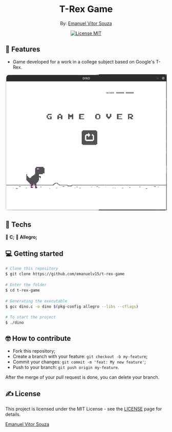 <h1 align="center">
  <br>
  <br>
  T-Rex Game
</h1>

<p align="center">By: <a href="http://github.com/emanuelv15">Emanuel Vitor Souza</a></p>

<p align="center">
  <a href="https://opensource.org/licenses/MIT">
    <img src="https://img.shields.io/badge/license-MIT-green.svg" alt="License MIT">
  </a>
</p>

## 📜 Features

<ul>
  <li><p>Game developed for a work in a college subject based on Google's T-Rex.</p></li>
</ul>

<div align="center">
  <img src=".github/home.png" alt="quizz" height="425">
</div>

## 🧰 Techs

[//]: # "Add the features of your project here:"

🔷 **C;**
🔷 **Allegro;**

## 💻 Getting started

```bash
# Clone this repository
$ git clone https://github.com/emanuelv15/t-rex-game

# Enter the folder
$ cd t-rex-game

# Generating the executable
$ gcc dino.c -o dino $(pkg-config allegro --libs --cflags)

# To start the project
$ ./dino

```

## 🤓 How to contribute

<ul>
  <li>Fork this repository;</li>
  <li>Create a branch with your feature: <code>git checkout -b my-feature</code>;</li>
  <li>Commit your changes: <code>git commit -m 'feat: My new feature'</code>;</li>
  <li>Push to your branch: <code>git push origin my-feature</code>.</li>
</ul>

<p>After the merge of your pull request is done, you can delete your branch.</p>

## ✍️ License

This project is licensed under the MIT License - see the [LICENSE](https://opensource.org/licenses/MIT) page for details.

<a href="http://github.com/emanuelv15">Emanuel Vitor Souza</a>
